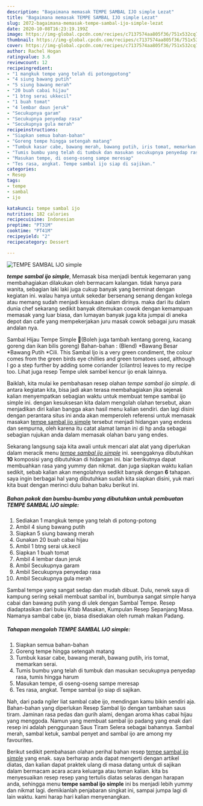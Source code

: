 ```yaml
---
description: "Bagaimana memasak TEMPE SAMBAL IJO simple Lezat"
title: "Bagaimana memasak TEMPE SAMBAL IJO simple Lezat"
slug: 2072-bagaimana-memasak-tempe-sambal-ijo-simple-lezat
date: 2020-10-08T16:23:19.199Z
image: https://img-global.cpcdn.com/recipes/c7137574aa805f36/751x532cq70/tempe-sambal-ijo-simple-foto-resep-utama.jpg
thumbnail: https://img-global.cpcdn.com/recipes/c7137574aa805f36/751x532cq70/tempe-sambal-ijo-simple-foto-resep-utama.jpg
cover: https://img-global.cpcdn.com/recipes/c7137574aa805f36/751x532cq70/tempe-sambal-ijo-simple-foto-resep-utama.jpg
author: Rachel Hogan
ratingvalue: 3.6
reviewcount: 12
recipeingredient:
- "1 mangkuk tempe yang telah di potongpotong"
- "4 siung bawang putih"
- "5 siung bawang merah"
- "20 buah cabai hijau"
- "1 btng serai ukkecil"
- "1 buah tomat"
- "4 lembar daun jeruk"
- "Secukupnya garam"
- "Secukupnya penyedap rasa"
- "Secukupnya gula merah"
recipeinstructions:
- "Siapkan semua bahan-bahan"
- "Goreng tempe hingga setengah matang"
- "Tumbuk kasar cabe, bawang merah, bawang putih, iris tomat, memarkan serai."
- "Tumis bumbu yang telah di tumbuk dan masukan secukupnya penyedap rasa, tumis hingga harum"
- "Masukan tempe, di oseng-oseng sampe meresap"
- "Tes rasa, angkat. Tempe sambal ijo siap di sajikan."
categories:
- Resep
tags:
- tempe
- sambal
- ijo

katakunci: tempe sambal ijo 
nutrition: 182 calories
recipecuisine: Indonesian
preptime: "PT31M"
cooktime: "PT41M"
recipeyield: "2"
recipecategory: Dessert

---
```



![TEMPE SAMBAL IJO simple](https://img-global.cpcdn.com/recipes/c7137574aa805f36/751x532cq70/tempe-sambal-ijo-simple-foto-resep-utama.jpg)

<b><i>tempe sambal ijo simple</i></b>, Memasak bisa menjadi bentuk kegemaran yang membahagiakan dilakukan oleh bermacam kalangan. tidak hanya para wanita, sebagian laki laki juga cukup banyak yang berminat dengan kegiatan ini. walau hanya untuk sekedar bersenang senang dengan kolega atau memang sudah menjadi kesukaan dalam dirinya. maka dari itu dalam dunia chef sekarang sedikit banyak ditemukan cowok dengan kemampuan memasak yang luar biasa, dan lumayan banyak juga kita jumpai di aneka depot dan cafe yang mempekerjakan juru masak cowok sebagai juru masak andalan nya.

Sambal Hijau Tempe Simple 🍴(Boleh juga tambah kentang goreng, kacang goreng dan ikan bilis goreng) Bahan-bahan : (Blend) *Bawang Besar *Bawang Putih *Cili. This Sambal Ijo is a very green condiment, the colour comes from the green birds eye chillies and green tomatoes used, although I go a step further by adding some coriander (cilantro) leaves to my recipe too. Lihat juga resep Tempe ulek sambel kencur ijo enak lainnya.

Baiklah, kita mulai ke pembahasan resep olahan <i>tempe sambal ijo simple</i>. di antara kegiatan kita, bisa jadi akan terasa membahagiakan jika sejenak kalian menyempatkan sebagian waktu untuk membuat tempe sambal ijo simple ini. dengan kesuksesan kita dalam mengolah olahan tersebut, akan menjadikan diri kalian bangga akan hasil menu kalian sendiri. dan lagi disini dengan perantara situs ini anda akan memperoleh referensi untuk memasak masakan <u>tempe sambal ijo simple</u> tersebut menjadi hidangan yang endess dan sempurna, oleh karena itu catat alamat laman ini di hp anda sebagai sebagian rujukan anda dalam memasak olahan baru yang endes.


Sekarang langsung saja kita awali untuk mencari alat alat yang diperlukan dalam meracik menu <u><i>tempe sambal ijo simple</i></u> ini. seenggaknya dibutuhkan <b>10</b> komposisi yang dibutuhkan di hidangan ini. biar berikutnya dapat membuahkan rasa yang yummy dan nikmat. dan juga siapkan waktu kalian sedikit, sebab kalian akan mengolahnya sedikit banyak dengan <b>6</b> tahapan. saya ingin berbagai hal yang dibutuhkan sudah kita siapkan disini, yuk mari kita buat dengan merinci dulu bahan baku berikut ini.

<!--inarticleads1-->

##### Bahan pokok dan bumbu-bumbu yang dibutuhkan untuk pembuatan TEMPE SAMBAL IJO simple:

1. Sediakan 1 mangkuk tempe yang telah di potong-potong
1. Ambil 4 siung bawang putih
1. Siapkan 5 siung bawang merah
1. Gunakan 20 buah cabai hijau
1. Ambil 1 btng serai uk.kecil
1. Siapkan 1 buah tomat
1. Ambil 4 lembar daun jeruk
1. Ambil Secukupnya garam
1. Ambil Secukupnya penyedap rasa
1. Ambil Secukupnya gula merah


Sambal tempe yang sangat sedap dan mudah dibuat. Dulu, nenek saya di kampung sering sekali membuat sambal ini, bumbunya sangat simple hanya cabai dan bawang putih yang di ulek dengan Sambal Tempe. Resep diadaptasikan dari buku Kitab Masakan, Kumpulan Resep Sepanjang Masa. Namanya sambal cabe ijo, biasa disediakan oleh rumah makan Padang. 

<!--inarticleads2-->

##### Tahapan mengolah TEMPE SAMBAL IJO simple:

1. Siapkan semua bahan-bahan
1. Goreng tempe hingga setengah matang
1. Tumbuk kasar cabe, bawang merah, bawang putih, iris tomat, memarkan serai.
1. Tumis bumbu yang telah di tumbuk dan masukan secukupnya penyedap rasa, tumis hingga harum
1. Masukan tempe, di oseng-oseng sampe meresap
1. Tes rasa, angkat. Tempe sambal ijo siap di sajikan.


Nah, dari pada ngiler liat sambal cabe ijo, mendingan kamu bikin sendiri aja. Bahan-bahan yang diperlukan Resep Sambal Ijo dengan tambahan saus tiram. Jaminan rasa pedas dan gurih alami, dengan aroma khas cabai hijau yang menggoda. Namun yang membuat sambal ijo padang yang enak dari resep ini adalah penggunaan Saus Tiram Selera sebagai bahannya. Sambal merah, sambal ketuk, sambal penyet and sambal ijo are among my favourites. 

Berikut sedikit pembahasan olahan perihal bahan resep <u>tempe sambal ijo simple</u> yang enak. saya berharap anda dapat mengerti dengan artikel diatas, dan kalian dapat praktek ulang di masa datang untuk di sajikan dalam bermacam acara acara keluarga atau teman kalian. kita bs menyesuaikan resep resep yang tertulis diatas selaras dengan harapan anda, sehingga menu <b>tempe sambal ijo simple</b> ini bs menjadi lebih yummy dan nikmat lagi. demikianlah penjabaran singkat ini, sampai jumpa lagi di lain waktu. kami harap hari kalian menyenangkan.
